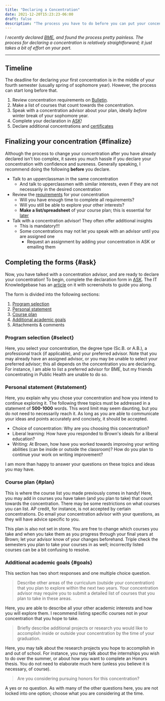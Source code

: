 ```yaml
---
title: "Declaring a Concentration"
date: 2021-12-20T15:23:23-06:00
draft: false
description: "The process you have to do before you can put your concentration in your email signature."
---
```


*I recently declared [BME](https://bulletin.brown.edu/the-college/concentrations/enbi/), and found the process pretty painless. The process for declaring a concentration is relatively straightforward; it just takes a bit of effort on your part.*

***
## Timeline
The deadline for declaring your first concentration is in the middle of your fourth semester (usually spring of sophomore year). However, the process can start long before that.

1. Review concentration requirements on [Bulletin](https://bulletin.brown.edu/the-college/concentrations/).
2. Make a list of courses that count towards the concentration.
3. Speak with a concentration advisor about your plan, ideally *before* winter break of your sophomore year.
4. Complete your declaration in [ASK](https://ask.brown.edu/declarations/)!
5. Declare additional concentrations and [certificates](https://www.brown.edu/academics/college/degree/undergraduatecertificates)

## Finalizing your concentration {#finalize}
Although the process to change your concentration after you have already declared isn't too complex, it saves you much hassle if you declare your concentration with confidence and sureness. Generally speaking, I recommend doing the following **before** you declare.

- Talk to an upperclassman in the same concentration
    - And talk to upperclassmen with similar interests, even if they are not necessarily in the desired concentration
- Review the [requirements](https://bulletin.brown.edu/the-college/concentrations/) for your concentration
    - Will you have enough time to complete all requirements?
    - Will you still be able to explore your other interests?
    - **Make a list/spreadsheet** of your course plan; this is essential for [later](#plan)
- Talk with a concentration advisor! They often offer additional insights
    - This is mandatory!!!
    - Some concentrations may not let you speak with an advisor until you are assigned one
        - Request an assignment by adding your concentration in ASK or emailing them

## Completing the forms {#ask}
Now, you have talked with a concentration advisor, and are ready to declare your concentration! To begin, complete the declaration form in [ASK](https://ask.brown.edu/declarations/). The IT Knowledgebase has an [article](https://ithelp.brown.edu/kb/articles/students-create-a-declaration-in-ask) on it with screenshots to guide you along.

The form is divided into the following sections:
1. [Program selection](#select)
2. [Personal statement](#statement)
3. [Course plan](#plan)
4. [Additional academic goals](#goals)
5. Attachments & comments

### Program selection {#select}
Here, you select your concentration, the degree type (Sc.B. or A.B.), a professional track (if applicable), and your preferred advisor. Note that you may already have an assigned advisor, or you may be unable to select your preferred advisor; this all depends on the concentration you are declaring. For instance, I am able to list a preferred advisor for BME, but my friends concentrating in Public Health are unable to do so.

### Personal statement {#statement}
Here, you explain why you chose your concentration and how you intend to continue exploring it. The following three topics must be addressed in a statement of **500-1000** words. This word limit may seem daunting, but you do not need to necessarily reach it. As long as you are able to communicate your ideas and points accurately and concisely, it should be accepted.

- Choice of concentration: Why are you choosing this concentration?
- Liberal learning: How have you responded to Brown's ideals for a liberal education?
- Writing: At Brown, how have you worked towards improving your writing abilities (can be inside or outside the classroom)? How do you plan to continue your work on writing improvement?

I am more than happy to answer your questions on these topics and ideas you may have.

### Course plan {#plan}
This is where the course list you made previously comes in handy! Here, you may add in courses you have taken (and you plan to take) that count towards the concentration. There may be some restrictions on what courses you can list. AP credit, for instance, is not accepted by certain concentrations. Do email your concentration advisor with your questions, as they will have advice specific to you.

This plan is also not set in stone. You are free to change which courses you take and when you take them as you progress through your final years at Brown; let your advisor know of your changes beforehand. Triple check the semesters you plan to take your courses in as well; incorrectly listed courses can be a bit confusing to resolve.

### Additional academic goals {#goals}
This section has two short responses and one multiple choice question.

>  Describe other areas of the curriculum (outside your concentration) that you plan to explore within the next two years. Your concentration advisor may require you to submit a detailed list of courses that you plan to take in these areas.

Here, you are able to describe all your other academic interests and how you will explore them. I recommend listing specific courses not in your concentration that you hope to take.

>  Briefly describe additional projects or research you would like to accomplish inside or outside your concentration by the time of your graduation.

Here, you may talk about the research projects you hope to accomplish in and out of school. For instance, you may talk about the internships you wish to do over the summer, or about how you want to complete an Honors thesis. You do not need to elaborate much here (unless you believe it is necessary, of course).

> Are you considering pursuing honors for this concentration?

A yes or no question. As with many of the other questions here, you are not locked into one option; choose what you are considering at the time.